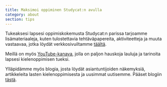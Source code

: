 ```yaml
---
title: Maksimoi oppiminen Studycat:n avulla
category: about
section: tips
---
```

Tukeaksesi lapsesi oppimiskokemusta Studycat:n parissa tarjoamme lisämateriaaleja, kuten tulostettavia tehtäväpapereita, aktiviteetteja ja muuta vastaavaa, jotka löydät verkkosivuiltamme [täältä](https://studycat.com/learn/).


Meillä on myös [YouTube-kanava](https://www.youtube.com/@learnwithstudycat), jolla on paljon hauskoja lauluja ja tarinoita lapsesi kielenoppimisen tueksi.


Ylläpidämme myös blogia, josta löydät asiantuntijoiden näkemyksiä, artikkeleita lasten kielenoppimisesta ja uusimmat uutisemme. Pääset blogiin [tästä](https://studycat.com/blog/).